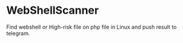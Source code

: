 # WebShellScanner
Find webshell or High-risk file on php file in Linux and push result to telegram.
